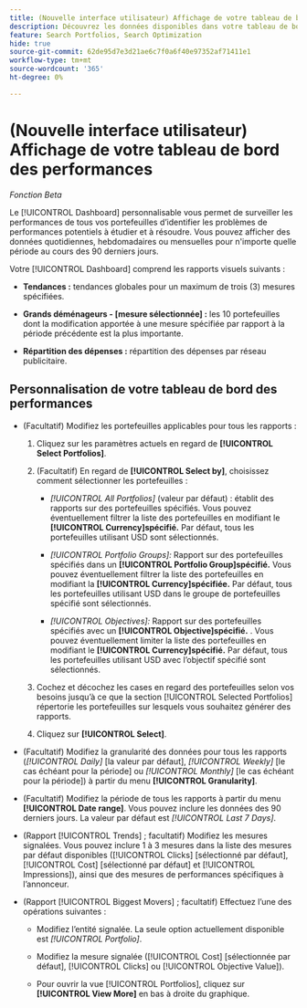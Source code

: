 ```yaml
---
title: (Nouvelle interface utilisateur) Affichage de votre tableau de bord des performances
description: Découvrez les données disponibles dans votre tableau de bord des performances.
feature: Search Portfolios, Search Optimization
hide: true
source-git-commit: 62de95d7e3d21ae6c7f0a6f40e97352af71411e1
workflow-type: tm+mt
source-wordcount: '365'
ht-degree: 0%

---
```


# (Nouvelle interface utilisateur) Affichage de votre tableau de bord des performances

*Fonction Beta*

<!-- See wiki pageId=3404513731 for more things that may be added -->

Le [!UICONTROL Dashboard] personnalisable vous permet de surveiller les performances de tous vos portefeuilles <!-- May later include other entity-level data --> d’identifier les problèmes de performances potentiels à étudier et à résoudre. Vous pouvez afficher des données quotidiennes, hebdomadaires ou mensuelles pour n&#39;importe quelle période au cours des 90 derniers jours.

Votre [!UICONTROL Dashboard] comprend les rapports visuels suivants :

* **Tendances :** tendances globales pour un maximum de trois (3) mesures spécifiées.

* **Grands déménageurs - \[mesure sélectionnée\] :** les 10 portefeuilles dont la modification apportée à une mesure spécifiée par rapport à la période précédente est la plus importante.

* **Répartition des dépenses :** répartition des dépenses par réseau publicitaire.

## Personnalisation de votre tableau de bord des performances

* (Facultatif) Modifiez les portefeuilles applicables pour tous les rapports :

   1. Cliquez sur les paramètres actuels en regard de **[!UICONTROL Select Portfolios]**.

   1. (Facultatif) En regard de **[!UICONTROL Select by]**, choisissez comment sélectionner les portefeuilles :

      * *[!UICONTROL All Portfolios]* (valeur par défaut) : établit des rapports sur des portefeuilles spécifiés. Vous pouvez éventuellement filtrer la liste des portefeuilles en modifiant le **[!UICONTROL Currency]spécifié.** Par défaut, tous les portefeuilles utilisant USD sont sélectionnés.

      * *[!UICONTROL Portfolio Groups]:* Rapport sur des portefeuilles spécifiés dans un **[!UICONTROL Portfolio Group]spécifié.** Vous pouvez éventuellement filtrer la liste des portefeuilles en modifiant la **[!UICONTROL Currency]spécifiée.** Par défaut, tous les portefeuilles utilisant USD dans le groupe de portefeuilles spécifié sont sélectionnés.

      * *[!UICONTROL Objectives]:* Rapport sur des portefeuilles spécifiés avec un **[!UICONTROL Objective]spécifié.** . Vous pouvez éventuellement limiter la liste des portefeuilles en modifiant le **[!UICONTROL Currency]spécifié.** Par défaut, tous les portefeuilles utilisant USD avec l’objectif spécifié sont sélectionnés.

   1. Cochez et décochez les cases en regard des portefeuilles selon vos besoins jusqu’à ce que la section [!UICONTROL Selected Portfolios] répertorie les portefeuilles sur lesquels vous souhaitez générer des rapports.

   1. Cliquez sur **[!UICONTROL Select]**.

* (Facultatif) Modifiez la granularité des données pour tous les rapports (*[!UICONTROL Daily]* \[la valeur par défaut\], *[!UICONTROL Weekly]* \[le cas échéant pour la période\] ou *[!UICONTROL Monthly]* \[le cas échéant pour la période\]) à partir du menu **[!UICONTROL Granularity]**.

* (Facultatif) Modifiez la période de tous les rapports à partir du menu **[!UICONTROL Date range]**. Vous pouvez inclure les données des 90 derniers jours. La valeur par défaut est *[!UICONTROL Last 7 Days]*.

* (Rapport [!UICONTROL Trends] ; facultatif) Modifiez les mesures signalées. Vous pouvez inclure 1 à 3 mesures dans la liste des mesures par défaut disponibles ([!UICONTROL Clicks] \[sélectionné par défaut\], [!UICONTROL Cost] \[sélectionné par défaut\] et [!UICONTROL Impressions]), ainsi que des mesures de performances spécifiques à l’annonceur.

* (Rapport [!UICONTROL Biggest Movers] ; facultatif) Effectuez l’une des opérations suivantes :

   * Modifiez l’entité signalée. La seule option actuellement disponible est *[!UICONTROL Portfolio]*.

   * Modifiez la mesure signalée ([!UICONTROL Cost] \[sélectionnée par défaut\], [!UICONTROL Clicks] ou [!UICONTROL Objective Value]).

   * Pour ouvrir la vue [!UICONTROL Portfolios], cliquez sur **[!UICONTROL View More]** en bas à droite du graphique. <!-- This currently lists all portfolios, not a filtered view of the portfolios in the report -->

